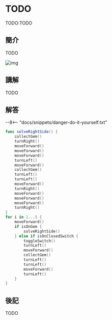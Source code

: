 # TODO

TODO:TODO

## 簡介

TODO

![img](https://imagedelivery.net/cdkaXPuFls5qlrh3GM4hfA/15ae4d78-049a-4819-fecd-a3f7a1b49400/public)

## 講解

TODO

## 解答

--8<-- "docs/snippets/danger-do-it-yourself.txt"

```swift linenums="1"
func solveRightSide() {
    collectGem()
    turnRight()
    moveForward()
    moveForward()
    moveForward()
    turnLeft()
    moveForward()
    collectGem()
    turnLeft()
    turnLeft()
    moveForward()
    turnRight()
    moveForward()
    moveForward()
    moveForward()
    turnRight()
}
for i in 1...5 {
    moveForward()
    if isOnGem {
        solveRightSide()
    } else if isOnClosedSwitch {
        toggleSwitch()
        turnLeft()
        moveForward()
        collectGem()
        turnLeft()
        turnLeft()
        moveForward()
        turnLeft()
    }
}
```

## 後記

TODO

